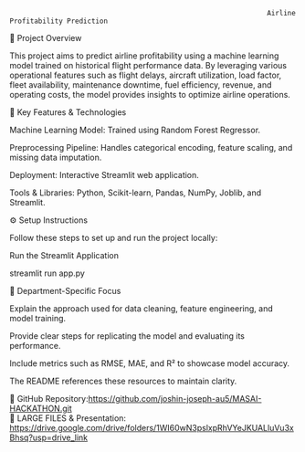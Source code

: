                                                                    Airline Profitability Prediction

📌 Project Overview

This project aims to predict airline profitability using a machine learning model trained on historical flight performance data. By leveraging various operational features such as flight delays, aircraft utilization, load factor, fleet availability, maintenance downtime, fuel efficiency, revenue, and operating costs, the model provides insights to optimize airline operations.

🚀 Key Features & Technologies

Machine Learning Model: Trained using Random Forest Regressor.

Preprocessing Pipeline: Handles categorical encoding, feature scaling, and missing data imputation.

Deployment: Interactive Streamlit web application.

Tools & Libraries: Python, Scikit-learn, Pandas, NumPy, Joblib, and Streamlit.

⚙️ Setup Instructions

Follow these steps to set up and run the project locally:


Run the Streamlit Application

streamlit run app.py

🏢 Department-Specific Focus

Explain the approach used for data cleaning, feature engineering, and model training.

Provide clear steps for replicating the model and evaluating its performance.

Include metrics such as RMSE, MAE, and R² to showcase model accuracy.


The README references these resources to maintain clarity.

🔗 GitHub Repository:https://github.com/joshin-joseph-au5/MASAI-HACKATHON.git                                 
📂 LARGE FILES & Presentation: https://drive.google.com/drive/folders/1WI60wN3pslxpRhVYeJKUALluVu3xBhsq?usp=drive_link                               

